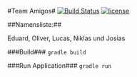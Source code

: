 #Team Amigos#
[![Build Status](https://travis-ci.org/ProPra16/programmierpraktikum-abschlussprojekt-amigos.svg?branch=master)](https://travis-ci.org/ProPra16/programmierpraktikum-abschlussprojekt-amigos)
[![license](https://img.shields.io/github/license/mashape/apistatus.svg?maxAge=2592000)](https://github.com/ProPra16/programmierpraktikum-abschlussprojekt-amigos/blob/master/LICENSE.md)

##Namensliste:##

Eduard, Oliver, Lucas, Niklas und Josias

###Build###
```gradle build```

###Run Application###
```gradle run```
